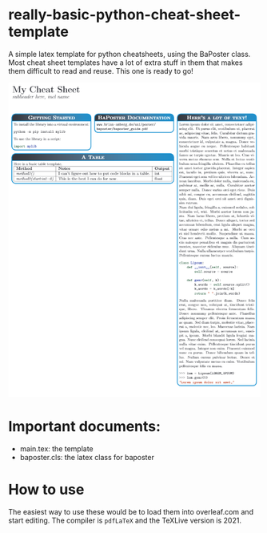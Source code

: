 # really-basic-python-cheat-sheet-template
A simple latex template for python cheatsheets, using the BaPoster class. Most cheat sheet templates have a lot of extra stuff in them that makes them difficult to read and reuse. This one is ready to go!

![Screenshot of main.tex](Capture.PNG)

# Important documents:
* main.tex: the template
* baposter.cls: the latex class for baposter

# How to use
The easiest way to use these would be to load them into overleaf.com and start editing. The compiler is `pdfLaTeX` and the TeXLive version is 2021.
